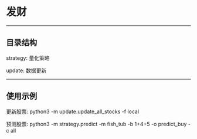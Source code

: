 # 发财

---

## 目录结构

strategy: 量化策略

update: 数据更新

---

## 使用示例

更新股票: python3 -m update.update_all_stocks -f local

预测股票: python3 -m strategy.predict -m fish_tub -b 1+4+5 -o predict_buy -c all
